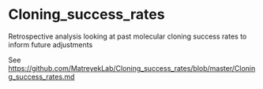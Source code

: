 # Cloning_success_rates
Retrospective analysis looking at past molecular cloning success rates to inform future adjustments

See https://github.com/MatreyekLab/Cloning_success_rates/blob/master/Cloning_success_rates.md
